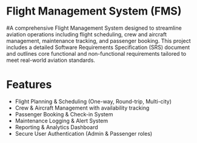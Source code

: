 # Flight Management System (FMS)

#A comprehensive Flight Management System designed to streamline aviation operations including flight scheduling, crew and aircraft management, maintenance tracking, and passenger booking. This project includes a detailed Software Requirements Specification (SRS) document and outlines core functional and non-functional requirements tailored to meet real-world aviation standards.

# Features
- Flight Planning & Scheduling (One-way, Round-trip, Multi-city)
- Crew & Aircraft Management with availability tracking
- Passenger Booking & Check-in System
- Maintenance Logging & Alert System
- Reporting & Analytics Dashboard
- Secure User Authentication (Admin & Passenger roles)
